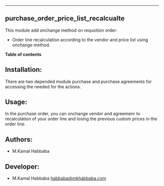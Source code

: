 ---------------------------------
purchase_order_price_list_recalcualte
---------------------------------


This module add onchange method on requsition order:

* Order line recalculation according to the vendor and price list using onchange method.


**Table of contents**

Installation:
-------------

There are two depended module purchase and purchase agreements for accessing the needed for the actions.

Usage:
------

In the purchase order, you can onchange vendor and agreemenr to recalculation 
of your order line and losing the previous custom prices in the order line.

Authors:
--------
* M.Kamal Habbaba	

Developer:
----------
* M.Kamal Habbaba <habbaba@mkhabbaba.com>
